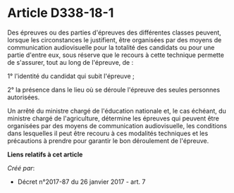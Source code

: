 # Article D338-18-1

Des épreuves  ou des parties d'épreuves des différentes classes peuvent, lorsque les  circonstances le justifient, être
organisées par des moyens de  communication audiovisuelle pour la totalité des candidats ou pour une  partie d'entre eux,
sous réserve que le recours à cette technique  permette de s'assurer, tout au long de l'épreuve, de : 

1° l'identité du candidat qui subit l'épreuve ; 

2° la présence dans le lieu où se déroule l'épreuve des seules personnes autorisées. 

Un arrêté du ministre chargé de l'éducation nationale et, le cas  échéant, du ministre chargé de l'agriculture, détermine les
épreuves qui  peuvent être organisées par des moyens de communication audiovisuelle,  les conditions dans lesquelles il peut
être recouru à ces modalités  techniques et les précautions à prendre pour garantir le bon déroulement  de l'épreuve.

**Liens relatifs à cet article**

_Créé par_:

  - Décret n°2017-87 du 26 janvier 2017 - art. 7
